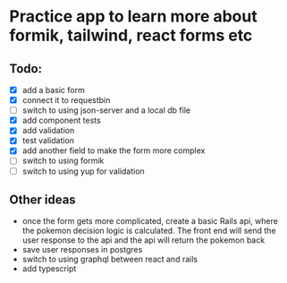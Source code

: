 # Practice app to learn more about formik, tailwind, react forms etc

## Todo:

- [x] add a basic form
- [x] connect it to requestbin
- [ ] switch to using json-server and a local db file
- [x] add component tests
- [x] add validation
- [x] test validation
- [x] add another field to make the form more complex
- [ ] switch to using formik
- [ ] switch to using yup for validation

## Other ideas

- once the form gets more complicated, create a basic Rails api, where the pokemon decision logic is calculated. The front end will send the user response to the api and the api will return the pokemon back
- save user responses in postgres
- switch to using graphql between react and rails
- add typescript

